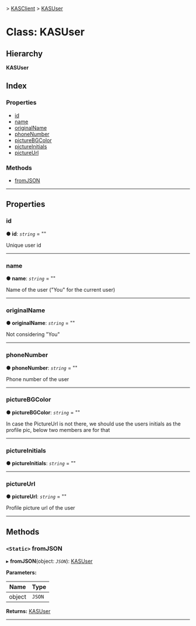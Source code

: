 [](../README.md) > [KASClient](../modules/kasclient.md) > [KASUser](../classes/kasclient.kasuser.md)

# Class: KASUser

## Hierarchy

**KASUser**

## Index

### Properties

* [id](kasclient.kasuser.md#id)
* [name](kasclient.kasuser.md#name)
* [originalName](kasclient.kasuser.md#originalname)
* [phoneNumber](kasclient.kasuser.md#phonenumber)
* [pictureBGColor](kasclient.kasuser.md#picturebgcolor)
* [pictureInitials](kasclient.kasuser.md#pictureinitials)
* [pictureUrl](kasclient.kasuser.md#pictureurl)

### Methods

* [fromJSON](kasclient.kasuser.md#fromjson)

---

## Properties

<a id="id"></a>

###  id

**● id**: *`string`* = ""

Unique user id

___

<a id="name"></a>

###  name

**● name**: *`string`* = ""

Name of the user ("You" for the current user)

___

<a id="originalname"></a>

###  originalName

**● originalName**: *`string`* = ""

Not considering "You"

___

<a id="phonenumber"></a>

###  phoneNumber

**● phoneNumber**: *`string`* = ""

Phone number of the user

___

<a id="picturebgcolor"></a>

###  pictureBGColor

**● pictureBGColor**: *`string`* = ""

In case the PictureUrl is not there, we should use the users initials as the profile pic, below two members are for that

___

<a id="pictureinitials"></a>

###  pictureInitials

**● pictureInitials**: *`string`* = ""

___

<a id="pictureurl"></a>

###  pictureUrl

**● pictureUrl**: *`string`* = ""

Profile picture url of the user

___

## Methods

<a id="fromjson"></a>

### `<Static>` fromJSON

▸ **fromJSON**(object: *`JSON`*): [KASUser](kasclient.kasuser.md)

**Parameters:**

| Name | Type |
| ------ | ------ |
| object | `JSON` |

**Returns:** [KASUser](kasclient.kasuser.md)

___

